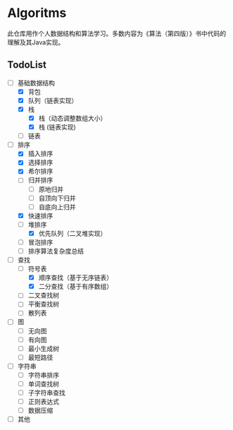 # Algoritms

此仓库用作个人数据结构和算法学习。多数内容为《算法（第四版）》书中代码的理解及其Java实现。

## TodoList
- [ ] 基础数据结构
    - [x] 背包
    - [x] 队列（链表实现）
    - [x] 栈
        - [x] 栈（动态调整数组大小）
        - [x] 栈 (链表实现)
    - [ ] 链表
- [ ] 排序
    - [x] 插入排序
    - [x] 选择排序
    - [x] 希尔排序
    - [ ] 归并排序
        - [ ] 原地归并
        - [ ] 自顶向下归并
        - [ ] 自底向上归并
    - [x] 快速排序
    - [ ] 堆排序
        - [x] 优先队列（二叉堆实现）
    - [ ] 冒泡排序
    - [ ] 排序算法复杂度总结
- [ ] 查找
    - [ ] 符号表
        - [x] 顺序查找（基于无序链表）
        - [x] 二分查找（基于有序数组）
    - [ ] 二叉查找树
    - [ ] 平衡查找树
    - [ ] 散列表
- [ ] 图
    - [ ] 无向图
    - [ ] 有向图
    - [ ] 最小生成树
    - [ ] 最短路径
- [ ] 字符串
    - [ ] 字符串排序
    - [ ] 单词查找树
    - [ ] 子字符串查找
    - [ ] 正则表达式
    - [ ] 数据压缩
- [ ] 其他